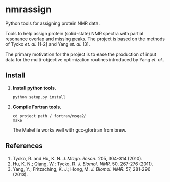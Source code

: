 nmrassign
=========
Python tools for assigning protein NMR data.

Tools to help assign protein (solid-state) NMR spectra with partial resonance
overlap and missing peaks.  The project is based on the methods of Tycko *et.
al.* [1-2] and Yang *et. al.* [3].

The primary motivation for the project is to ease the production of input data
for the multi-objective optimization routines introduced by Yang *et. al.*.

Install
-------

1. **Install python tools.**
   ```
   python setup.py install
   ```

2. **Compile Fortran tools.**
   ```
   cd project path / fortran/nsga2/
   make
   ```
   The Makefile works well with gcc-gfortran from brew.

References
----------

1. Tycko, R. and Hu, K. N. *J. Magn. Reson.* 205, 304-314 (2010).
2. Hu, K. N.; Qiang, W.; Tycko, R. *J. Biomol. NMR.* 50, 267-276 (2011).
3. Yang, Y.; Fritzsching, K. J.; Hong, M. *J. Biomol. NMR.* 57, 281-296
   (2013).
